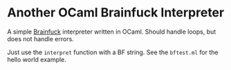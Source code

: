# Another OCaml Brainfuck Interpreter

A simple [Brainfuck](https://en.wikipedia.org/wiki/Brainfuck)
interpreter written in OCaml. Should handle loops, but does not handle
errors.

Just use the `interpret` function with a BF string. See the
`bftest.ml` for the hello world example.
